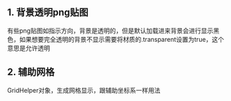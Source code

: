 ## 1. 背景透明png贴图

有些png贴图如指示方向，背景是透明的，但是默认加载进来背景会进行显示黑色，如果想要完全透明的背景不显示需要将材质的.transparent设置为true，这个意思是允许透明

## 2. 辅助网格

GridHelper对象，生成网格显示，跟辅助坐标系一样用法